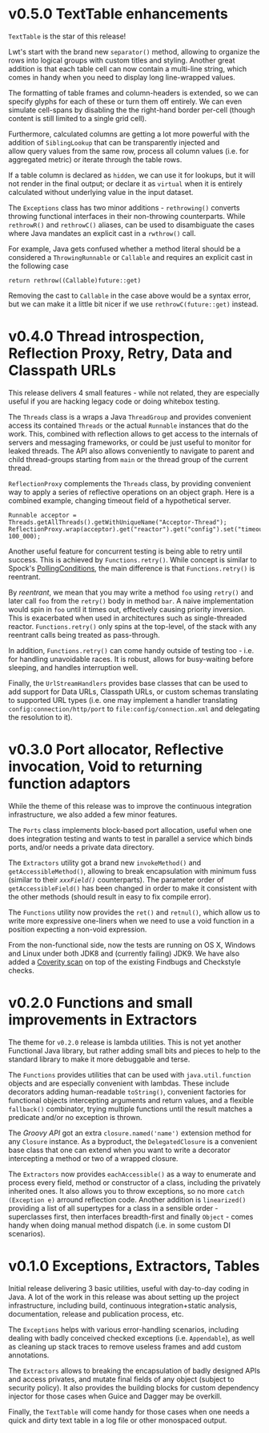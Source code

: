 # v0.5.0 TextTable enhancements

`TextTable` is the star of this release! 

Lwt's start with the brand new `separator()` method, allowing to 
organize the rows into logical groups with custom titles and styling. 
Another great addition is that each table cell can now contain a 
multi-line string, which comes in handy when you need to display 
long line-wrapped values. 

The formatting of table frames and column-headers is extended, so we 
can specify glyphs for each of these or turn them off entirely. We 
can even simulate cell-spans by disabling the the right-hand border 
per-cell (though content is still limited to a single grid cell).

Furthermore, calculated columns are getting a lot more powerful with 
the addition of `SiblingLookup` that can be transparently injected and  
allow query values from the same row, process all column values (i.e. 
for aggregated metric) or iterate through the table rows.

If a table column is declared as `hidden`, we can use it for lookups, 
but it will not render in the final output; or declare it as `virtual` 
when it is entirely calculated without underlying value in the input 
dataset.

The `Exceptions` class has two minor additions - `rethrowing()` converts
throwing functional interfaces in their non-throwing counterparts. While 
`rethrowR()` and `rethrowC()` aliases, can be used to disambiguate the 
cases where Java mandates an explicit cast in a `rwthrow()` call.

For example, Java gets confused whether a method literal should be a 
considered a `ThrowingRunnable` or `Callable`  and requires an explicit cast
in the following case

```$java
return rethrow((Callable)future::get)
```

Removing the cast to `Callable` in the case above would be a syntax error, 
but we can make it a little bit nicer if we use `rethrowC(future::get)` 
instead.


# v0.4.0 Thread introspection, Reflection Proxy, Retry, Data and Classpath URLs 

This release delivers 4 small features - while not related, they are 
especially useful if you are hacking legacy code or doing whitebox testing.

The `Threads` class is a wraps a Java `ThreadGroup` and provides convenient 
access its contained `Threads` or the actual `Runnable` instances that do the 
work. This, combined with reflection allows to get access to the internals 
of servers and messaging frameworks, or could be just useful to monitor for 
leaked threads. The API also allows conveniently to navigate to parent and 
child thread-groups starting from `main` or the thread group of the current 
thread. 

`ReflectionProxy` complements the `Threads` class, by providing convenient 
way to apply a series of reflective operations on an object graph. Here is 
a combined example, changing timeout field of a hypothetical server.

```$java
Runnable acceptor = Threads.getAllThreads().getWithUniqueName("Acceptor-Thread");
ReflectionProxy.wrap(acceptor).get("reactor").get("config").set("timeout", 100_000);
```

Another useful feature for concurrent testing is being able to retry until 
success. This is achieved by `Functions.retry()`. While concept is similar to Spock's 
[PollingConditions](http://spockframework.org/spock/javadoc/1.0/spock/util/concurrent/PollingConditions.html),
the main difference is that `Functions.retry()` is reentrant. 

By *reentrant*, we mean that you may write a method `foo` using `retry()` 
and later call `foo` from the `retry()` body in method `bar`. 
A naive implementation would spin in `foo` until it times out, effectively 
causing priority inversion. This is exacerbated when used in architectures
such as single-threaded reactor. `Functions.retry()` only spins at the 
top-level, of the stack with any reentrant calls being treated as pass-through.
 
In addition, `Functions.retry()` can come handy outside of testing too - i.e. 
for handling unavoidable races. It is robust, allows for busy-waiting before 
sleeping, and handles interruption well. 

Finally, the `UrlStreamHandlers` provides base classes that can be used to add
support for Data URLs, Classpath URLs, or custom schemas translating to supported 
URL types (i.e. one may implement a handler translating `config:connection/http/port` 
to `file:config/connection.xml` and delegating the resolution to it).


# v0.3.0 Port allocator, Reflective invocation, Void to returning function adaptors 

While the theme of this release was to improve the continuous integration infrastructure,
 we also added a few minor features.
 
The `Ports` class implements block-based port allocation, useful when one does integration
testing and wants to test in parallel a service which binds ports, and/or needs a private 
data directory.
 
The `Extractors` utility got a brand new `invokeMethod()` and `getAccessibleMethod()`, 
 allowing to break encapsulation with minimum fuss (similar to their _`xxxField()`_ 
 counterparts). The parameter order of `getAccessibleField()` has been changed in order
 to make it consistent with the other methods (should result in easy to fix compile error). 

The `Functions` utility now provides the `ret()` and `retnul()`, which allow us to write 
 more expressive one-liners when we need to use a void function in a position expecting 
 a non-void expression. 

From the non-functional side, now the tests are running on OS X, Windows and Linux under 
both JDK8 and (currently failing) JDK9. We have also added a [Coverity scan](https://scan.coverity.com/projects/ddimtirov-nuggets) 
on top of the existing Findbugs and Checkstyle checks.
 
# v0.2.0 Functions and small improvements in Extractors 

The theme for `v0.2.0` release is lambda utilities. This is not yet another 
 Functional Java library, but rather adding small bits and pieces to help
 to the standard library to make it more debuggable and terse.

The `Functions` provides utilities that can be used with `java.util.function` 
 objects and are especially convenient with lambdas. These include decorators
 adding human-readable `toString()`, convenient factories for functional objects 
 intercepting arguments and return values, and a flexible `fallback()` combinator, 
 trying multiple functions until the result matches a predicate and/or no 
 exception is thrown. 

The *Groovy API* got an extra `closure.named('name')` extension method for
 any `Closure` instance. As a byproduct, the `DelegatedClosure` is a convenient 
 base class that one can extend when you want to write a decorator intercepting
 a method or two of a wrapped closure.

The `Extractors` now provides `eachAccessible()` as a way to enumerate and 
 process every field, method or constructor of a class, including the privately 
 inherited ones. It also allows you to throw exceptions, so no more `catch (Exception e)`
 arround reflection code. Another addition is `linearized()` providing a list 
 of all supertypes for a class in a sensible order - superclasses first, then
 interfaces breadth-first and finally `Object` - comes handy when doing manual
 method dispatch (i.e. in some custom DI scenarios). 

# v0.1.0 Exceptions, Extractors, Tables

Initial release delivering 3 basic utilities, useful with day-to-day coding in Java. 
 A lot of the work in this release was about setting up the project infrastructure,
 including build, continuous integration+static analysis, documentation, release and
 publication process, etc. 

The `Exceptions` helps with various error-handling scenarios, including dealing with
 badly conceived checked exceptions (i.e. `Appendable`), as well as cleaning up stack 
 traces to remove useless frames and add custom annotations.

The `Extractors` allows to breaking the encapsulation of badly designed APIs and 
 access privates, and mutate final fields of any object (subject to security policy).
 It also provides the building blocks for custom dependency injector for those cases 
 when Guice and Dagger may be overkill.
 
Finally, the `TextTable` will come handy for those cases when one needs a quick and 
 dirty text table in a log file or other monospaced output.